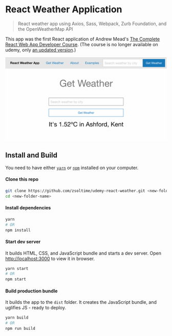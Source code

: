 # React Weather Application

> React weather app using Axios, Sass, Webpack, Zurb Foundation, and the OpenWeatherMap API

This app was the first React application of Andrew Mead's [The Complete
React Web App Developer Course](https://www.udemy.com/the-complete-react-web-app-developer-course/). (The course is no longer available on udemy, only [an updated version](https://www.udemy.com/the-complete-nodejs-developer-course-2/).)

![Portfolio Page](/preview.png?raw=true&sanitize=true)

## Install and Build

You need to have either [`yarn`](https://yarnpkg.com/lang/en/docs/install/) or [`npm`](https://www.npmjs.com/) installed on your computer.

#### Clone this repo

```bash
git clone https://github.com/zsoltime/udemy-react-weather.git <new-folder-name>
cd <new-folder-name>
```

#### Install dependencies

```bash
yarn
# OR
npm install
```

#### Start dev server

It builds HTML, CSS, and JavaScript bundle and starts a dev server. Open [http://localhost:3000](http://localhost:3000) to view it in browser.

```bash
yarn start
# OR
npm start
```

#### Build production bundle

It builds the app to the `dist` folder. It creates the JavaScript bundle, and uglifies JS - ready to deploy.

```bash
yarn build
# OR
npm run build
```

